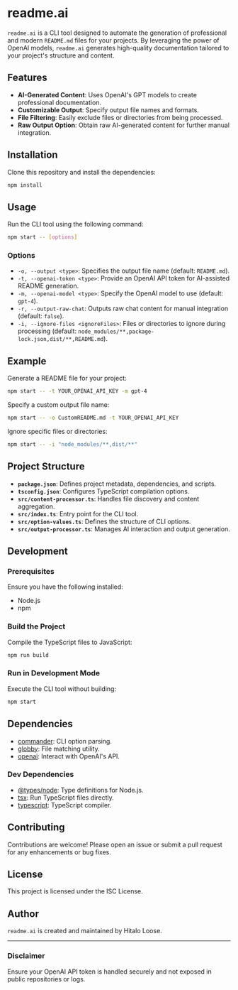 # readme.ai

`readme.ai` is a CLI tool designed to automate the generation of professional and modern `README.md` files for your projects. By leveraging the power of OpenAI models, `readme.ai` generates high-quality documentation tailored to your project's structure and content.

## Features

- **AI-Generated Content**: Uses OpenAI's GPT models to create professional documentation.
- **Customizable Output**: Specify output file names and formats.
- **File Filtering**: Easily exclude files or directories from being processed.
- **Raw Output Option**: Obtain raw AI-generated content for further manual integration.

## Installation

Clone this repository and install the dependencies:

```bash
npm install
```

## Usage

Run the CLI tool using the following command:

```bash
npm start -- [options]
```

### Options

- `-o, --output <type>`: Specifies the output file name (default: `README.md`).
- `-t, --openai-token <type>`: Provide an OpenAI API token for AI-assisted README generation.
- `-m, --openai-model <type>`: Specify the OpenAI model to use (default: `gpt-4`).
- `-r, --output-raw-chat`: Outputs raw chat content for manual integration (default: `false`).
- `-i, --ignore-files <ignoreFiles>`: Files or directories to ignore during processing (default: `node_modules/**,package-lock.json,dist/**,README.md`).

## Example

Generate a README file for your project:

```bash
npm start -- -t YOUR_OPENAI_API_KEY -m gpt-4
```

Specify a custom output file name:

```bash
npm start -- -o CustomREADME.md -t YOUR_OPENAI_API_KEY
```

Ignore specific files or directories:

```bash
npm start -- -i "node_modules/**,dist/**"
```

## Project Structure

- **`package.json`**: Defines project metadata, dependencies, and scripts.
- **`tsconfig.json`**: Configures TypeScript compilation options.
- **`src/content-processor.ts`**: Handles file discovery and content aggregation.
- **`src/index.ts`**: Entry point for the CLI tool.
- **`src/option-values.ts`**: Defines the structure of CLI options.
- **`src/output-processor.ts`**: Manages AI interaction and output generation.

## Development

### Prerequisites

Ensure you have the following installed:

- Node.js
- npm

### Build the Project

Compile the TypeScript files to JavaScript:

```bash
npm run build
```

### Run in Development Mode

Execute the CLI tool without building:

```bash
npm start
```

## Dependencies

- [commander](https://www.npmjs.com/package/commander): CLI option parsing.
- [globby](https://www.npmjs.com/package/globby): File matching utility.
- [openai](https://www.npmjs.com/package/openai): Interact with OpenAI's API.

### Dev Dependencies

- [@types/node](https://www.npmjs.com/package/@types/node): Type definitions for Node.js.
- [tsx](https://www.npmjs.com/package/tsx): Run TypeScript files directly.
- [typescript](https://www.npmjs.com/package/typescript): TypeScript compiler.

## Contributing

Contributions are welcome! Please open an issue or submit a pull request for any enhancements or bug fixes.

## License

This project is licensed under the ISC License.

## Author

`readme.ai` is created and maintained by Hitalo Loose.

---

### Disclaimer

Ensure your OpenAI API token is handled securely and not exposed in public repositories or logs.
